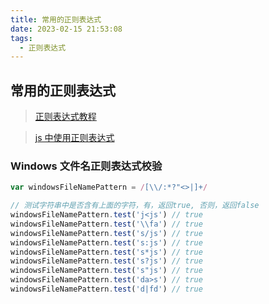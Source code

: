```yaml
---
title: 常用的正则表达式
date: 2023-02-15 21:53:08
tags:
  - 正则表达式
---
```


## 常用的正则表达式

> [正则表达式教程](https://www.runoob.com/regexp/regexp-tutorial.html)

> [js 中使用正则表达式](https://developer.mozilla.org/zh-CN/docs/Web/JavaScript/Guide/Regular_Expressions)

### Windows 文件名正则表达式校验

```js
var windowsFileNamePattern = /[\\/:*?"<>|]+/

// 测试字符串中是否含有上面的字符，有，返回true, 否则，返回false
windowsFileNamePattern.test('j<js') // true
windowsFileNamePattern.test('\\fa') // true
windowsFileNamePattern.test('s/js') // true
windowsFileNamePattern.test('s:js') // true
windowsFileNamePattern.test('s*js') // true
windowsFileNamePattern.test('s?js') // true
windowsFileNamePattern.test('s"js') // true
windowsFileNamePattern.test('da>s') // true
windowsFileNamePattern.test('d|fd') // true
```
